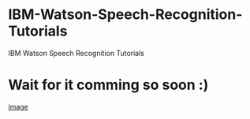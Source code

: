 # IBM-Watson-Speech-Recognition-Tutorials
IBM Watson Speech Recognition Tutorials

# Wait for it comming so soon :)

[image](https://github.com/goxr3plus/IBM-Watson-Speech-Recognition-Tutorials/blob/master/screencapture-ibm-watson-services-speech-to-text-2018-05-27-14_52_47.png)
